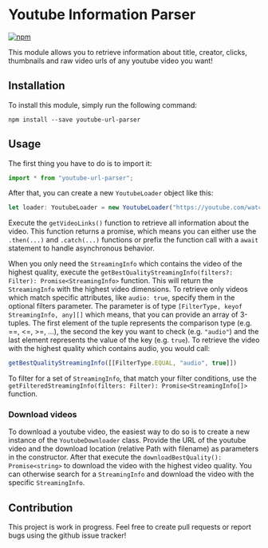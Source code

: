 # Youtube Information Parser
[![npm](https://img.shields.io/npm/v/youtube-information-parser)](https://www.npmjs.com/package/youtube-information-parser)

This module allows you to retrieve information about title, creator, clicks, thumbnails and raw video urls of any youtube video you want!

## Installation
To install this module, simply run the following command:
```
npm install --save youtube-url-parser
```

## Usage
The first thing you have to do is to import it:
```TypeScript
import * from "youtube-url-parser";
```

After that, you can create a new ```YoutubeLoader``` object like this:
```TypeScript
let loader: YoutubeLoader = new YoutubeLoader("https://youtube.com/watch?v=VIDEO_ID");
```
Execute the ```getVideoLinks()``` function to retrieve all information about the video. This function returns a promise, which means you can either use the ```.then(...)``` and ```.catch(...)``` functions or prefix the function call with a ```await``` statement to handle asynchronous behavior.

When you only need the ```StreamingInfo``` which contains the video of the highest quality, execute the ```getBestQualityStreamingInfo(filters?: Filter): Promise<StreamingInfo>``` function. This will return the ```StreamingInfo``` with the highest video dimensions. To retrieve only videos which match specific attributes, like ```audio: true```, specify them in the optional filters parameter. The parameter is of type ```[FilterType, keyof StreamingInfo, any][]``` which means, that you can provide an array of 3-tuples. The first element of the tuple represents the comparison type (e.g. ==, <=, >=, ...), the second the key you want to check (e.g. ```"audio"```) and the last element represents the value of the key (e.g. ```true```). To retrieve the video with the highest quality which contains audio, you would call:
 ```TypeScript
 getBestQualityStreamingInfo([[FilterType.EQUAL, "audio", true]])
 ```
To filter for a set of ```StreamingInfo```, that match your filter conditions, use the ```getFilteredStreamingInfo(filters: Filter): Promise<StreamingInfo[]>``` function.
### Download videos
To download a youtube video, the easiest way to do so is to create a new instance of the ```YoutubeDownloader``` class. Provide the URL of the youtube video and the download location (relative Path with filename) as parameters in the constructor. After that execute the ```downloadBestQuality(): Promise<string>``` to download the video with the highest video quality. You can otherwise search for a ```StreamingInfo``` and download the video with the specific ```StreamingInfo```.
## Contribution
This project is work in progress. Feel free to create pull requests or report bugs using the github issue tracker!